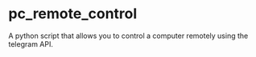 # pc_remote_control
 A python script that allows you to control a computer remotely using the telegram API.

